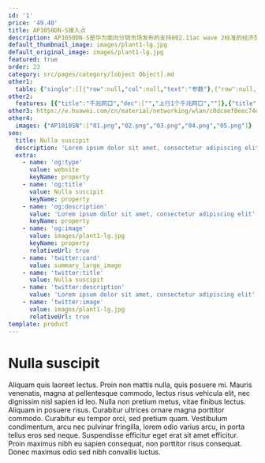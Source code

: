 ```yaml
---
id: '1'
price: '49.40'
title: AP1050DN-S接入点
description: AP1050DN-S是华为面向分销市场发布的支持802.11ac wave 2标准的经济型无线接入点产品，支持MU-MIMO和一条空间流，同时支持11n和11ac协议，增强用户对无线网络的使用体验，适合部署在中小型企业、咖啡厅、超市等场景。
default_thumbnail_image: images/plant1-lg.jpg
default_original_image: images/plant1-lg.jpg
featured: true
order: 23
category: src/pages/category/[object Object].md
other1: 
  table: {"single":[[{"row":null,"col":null,"text":"参数"},{"row":null,"col":null,"text":"AP1050DN-S"}],[{"row":null,"col":null,"text":"尺寸（长×宽×高）"},{"row":null,"col":null,"text":"170mm×170mm×35mm"}],[{"row":null,"col":null,"text":"电源输入"},{"row":null,"col":null,"text":"DC：12V±10%\nPoE供电：满足802.3af/at以太网供电标准"}],[{"row":null,"col":null,"text":"最大功耗"},{"row":null,"col":null,"text":"8.1W"}],[{"row":null,"col":null,"text":"端口"},{"row":null,"col":null,"text":"1 x GE"}],[{"row":null,"col":null,"text":"工作温度"},{"row":null,"col":null,"text":"-10℃～+50℃"}],[{"row":null,"col":null,"text":"天线类型"},{"row":null,"col":null,"text":"内置双频全向天线"}],[{"row":null,"col":null,"text":"可同时在线的用户数量"},{"row":null,"col":null,"text":"256"}],[{"row":null,"col":null,"text":"最大发射功率"},{"row":null,"col":null,"text":"2.4G：20dBm（组合功率）\n5G：20dBm（组合功率）\n说明：\n实际发射功率遵照不同国家和地区法规而有所不同。"}],[{"row":null,"col":null,"text":"MIMO:空间流"},{"row":null,"col":null,"text":"1×1:1"}],[{"row":null,"col":null,"text":"无线协议"},{"row":null,"col":null,"text":"802.11a/b/g/n/ac/ac wave2"}],[{"row":null,"col":null,"text":"最高速率"},{"row":null,"col":null,"text":"633Mbps"}]]}
other2:
  features: [{"title":"千兆网口","dec":["","上行1个千兆网口",""]},{"title":"双频AP","dec":["","提供2.4GHz及5GHz双频，整机速率633Mbps",""]},{"title":"云管理","dec":["","可通过华为云管理平台对AP设备及业务进行管理和运维，节省网络运维成本",""]}]
other3: https://e.huawei.com/cn/material/networking/wlan/c0dcaef0eec74ee2a11c93e266e6016b
other4:
  images: {"AP1010SN":["01.png","02.png","03.png","04.png","05.png"]}
seo:
  title: Nulla suscipit
  description: 'Lorem ipsum dolor sit amet, consectetur adipiscing elit'
  extra:
    - name: 'og:type'
      value: website
      keyName: property
    - name: 'og:title'
      value: Nulla suscipit
      keyName: property
    - name: 'og:description'
      value: 'Lorem ipsum dolor sit amet, consectetur adipiscing elit'
      keyName: property
    - name: 'og:image'
      value: images/plant1-lg.jpg
      keyName: property
      relativeUrl: true
    - name: 'twitter:card'
      value: summary_large_image
    - name: 'twitter:title'
      value: Nulla suscipit
    - name: 'twitter:description'
      value: 'Lorem ipsum dolor sit amet, consectetur adipiscing elit'
    - name: 'twitter:image'
      value: images/plant1-lg.jpg
      relativeUrl: true
template: product
---
```


# Nulla suscipit

Aliquam quis laoreet lectus. Proin non mattis nulla, quis posuere mi. Mauris venenatis, magna at pellentesque commodo, lectus risus vehicula elit, nec dignissim nisl sapien id leo. Nulla non pretium metus, vitae finibus lectus. Aliquam in posuere risus. Curabitur ultrices ornare magna porttitor commodo. Curabitur eu tempor orci, sed pretium quam. Vestibulum condimentum, arcu nec pulvinar fringilla, lorem odio varius arcu, in porta tellus eros sed neque. Suspendisse efficitur eget erat sit amet efficitur. Proin maximus nibh eu sapien consequat, non porttitor risus consequat. Donec maximus odio sed nibh convallis luctus.